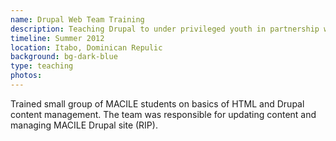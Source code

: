 ```yaml
---
name: Drupal Web Team Training
description: Teaching Drupal to under privileged youth in partnership with MACILE
timeline: Summer 2012
location: Itabo, Dominican Repulic
background: bg-dark-blue
type: teaching
photos: 
---
```


Trained small group of MACILE students on basics of HTML and Drupal content management. The team was responsible for updating content and managing MACILE Drupal site (RIP).
